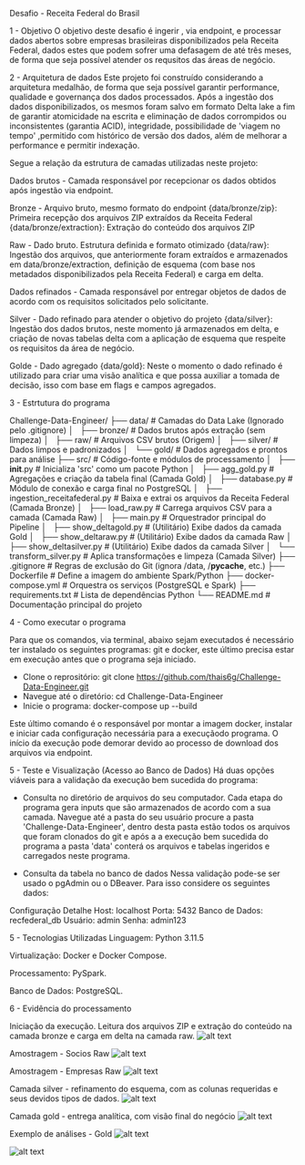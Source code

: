 Desafio - Receita Federal do Brasil

1 - Objetivo
O objetivo deste desafio é ingerir , via endpoint, e processar dados abertos sobre empresas brasileiras disponibilizados pela Receita Federal, dados estes que podem sofrer uma defasagem de até três meses, de forma que seja possível atender os requsitos das áreas de negócio.

2 - Arquitetura de dados
Este projeto foi construído considerando a arquitetura medalhão, de forma que seja possível garantir performance, qualidade e governança dos dados processados. Após a ingestão dos dados disponibilizados, os mesmos foram salvo em formato Delta lake a fim de garantir atomicidade na escrita e eliminação de dados corrompidos ou inconsistentes (garantia ACID), integridade, possibilidade de 'viagem no tempo' ,permitido com histórico de versão dos dados, além de melhorar a performance e permitir indexação.

Segue a relação da estrutura de camadas utilizadas neste projeto:

Dados brutos - Camada responsável por recepcionar os dados obtidos após ingestão via endpoint.

Bronze - Arquivo bruto, mesmo formato do endpoint
{data/bronze/zip}: Primeira recepção dos arquivos ZIP extraídos da Receita Federal
{data/bronze/extraction}: Extração do conteúdo dos arquivos ZIP

Raw - Dado bruto. Estrutura definida e formato otimizado 
{data/raw}: Ingestão dos arquivos, que anteriormente foram extraídos e armazenados em data/bronze/extraction, definição de esquema (com base nos metadados disponibilizados pela Receita Federal) e carga em delta.

Dados refinados - Camada responsável por entregar objetos de dados de acordo com os requisitos solicitados pelo solicitante.

Silver - Dado refinado para atender o objetivo do projeto
{data/silver}: Ingestão dos dados brutos, neste momento já armazenados em delta, e criação de novas tabelas delta com a aplicação de esquema que respeite os requisitos da área de negócio.

Golde - Dado agregado
{data/gold}: Neste o momento o dado refinado é utilizado para criar uma visão analítica e que possa auxiliar a tomada de decisão, isso com base em flags e campos agregados.

3 - Estrtutura do programa

Challenge-Data-Engineer/
├── data/                                 # Camadas do Data Lake (Ignorado pelo .gitignore)
│   ├── bronze/                           # Dados brutos após extração (sem limpeza)
│   ├── raw/                              # Arquivos CSV brutos (Origem)
│   ├── silver/                           # Dados limpos e padronizados
│   └── gold/                             # Dados agregados e prontos para análise
├── src/                                  # Código-fonte e módulos de processamento
│   ├── __init__.py                       # Inicializa 'src' como um pacote Python
│   ├── agg_gold.py                       # Agregações e criação da tabela final (Camada Gold)
│   ├── database.py                       # Módulo de conexão e carga final no PostgreSQL
│   ├── ingestion_receitafederal.py       # Baixa e extrai os arquivos da Receita Federal (Camada Bronze)
│   ├── load_raw.py                       # Carrega arquivos CSV para a camada (Camada Raw)
│   ├── main.py                           # Orquestrador principal do Pipeline
│   ├── show_deltagold.py                 # (Utilitário) Exibe dados da camada Gold
│   ├── show_deltaraw.py                  # (Utilitário) Exibe dados da camada Raw
│   ├── show_deltasilver.py               # (Utilitário) Exibe dados da camada Silver
│   └── transform_silver.py               # Aplica transformações e limpeza (Camada Silver)
├── .gitignore                            # Regras de exclusão do Git (ignora /data, /__pycache__, etc.)
├── Dockerfile                            # Define a imagem do ambiente Spark/Python
├── docker-compose.yml                    # Orquestra os serviços (PostgreSQL e Spark)
├── requirements.txt                      # Lista de dependências Python
└── README.md                             # Documentação principal do projeto

4 - Como executar o programa

Para que os comandos, via terminal, abaixo sejam executados é necessário ter instalado os seguintes programas: git e docker, este último precisa estar em execução antes que o programa seja iniciado.

 - Clone o reprositório:
    git clone https://github.com/thais6g/Challenge-Data-Engineer.git
 - Navegue até o diretório:
    cd Challenge-Data-Engineer
 - Inicie o programa:
    docker-compose up --build

Este último comando é o responsável por montar a imagem docker, instalar e iniciar cada configuração necessária para a execuçãodo programa.
O início da execução pode demorar devido ao processo de download dos arquivos via endpoint.

5 - Teste e Visualização (Acesso ao Banco de Dados)
Há duas opções viáveis para a validação da execução bem sucedida do programa:

* Consulta no diretório de arquivos do seu computador.
    Cada etapa do programa gera inputs que são armazenados de acordo com a sua camada. Navegue até a pasta do seu usuário procure a pasta 'Challenge-Data-Engineer', dentro desta pasta estão todos os arquivos que foram clonados do git e após a a execução bem sucedida do programa a pasta 'data' conterá os arquivos e tabelas ingeridos e carregados neste programa.

* Consulta da tabela no banco de dados 
    Nessa validação pode-se ser usado o pgAdmin ou o DBeaver. Para isso considere os seguintes dados:

Configuração	Detalhe
Host:	        localhost
Porta:	        5432
Banco de Dados:	recfederal_db
Usuário:	    admin
Senha:      	admin123


5 - Tecnologias Utilizadas
Linguagem: Python 3.11.5

Virtualização: Docker e Docker Compose.

Processamento:  PySpark.

Banco de Dados: PostgreSQL.

6 - Evidência do processamento

Iniciação da execução. Leitura dos arquivos ZIP e extração do conteúdo na camada bronze e carga em delta na camada raw.
![alt text](image.png)

Amostragem - Socios Raw
![alt text](image.png)

Amostragem - Empresas Raw
![alt text](image.png)

Camada silver - refinamento do esquema, com as colunas requeridas e seus devidos tipos de dados.
![alt text](image.png)

Camada gold - entrega analítica, com visão final do negócio
![alt text](image.png)

Exemplo de análises - Gold
![alt text](image.png)

![alt text](image.png)


